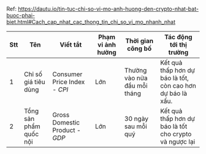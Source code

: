 Ref: https://dautu.io/tin-tuc-chi-so-vi-mo-anh-huong-den-crypto-nhat-bat-buoc-phai-biet.html#Cach_cap_nhat_cac_thong_tin_chi_so_vi_mo_nhanh_nhat

| Stt      | Tên | Viết tắt | Phạm vi ảnh hưởng | Thời gian công bố | Tác động tới thị trường |
| ----------- | ----------- | ----------- | ----------- | ----------- | ----------- |
| 1 | Chỉ số giá tiêu dùng | Consumer Price Index - *CPI* | Lớn | Thường vào nửa đầu mỗi tháng | Kết quả thấp hơn dự báo là tốt, còn cao hơn dự báo là xấu. |
| 2 | Tổng sản phẩm quốc nội | Gross Domestic Product - *GDP* | Lớn | 30 ngày sau mỗi quý | Kết quả thấp hơn dự báo là tốt cho crypto và ngược lại |
